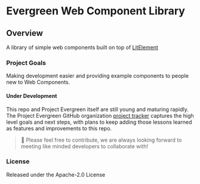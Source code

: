 # Evergreen Web Component Library

## Overview
A library of simple web components built on top of [LitElement](https://github.com/Polymer/lit-element)

### Project Goals
Making development easier and providing example components to people new to Web Components.

#### Under Development
This repo and Project Evergreen itself are still young and maturing rapidly.  The Project Evergreen GitHub organization [project tracker](https://github.com/ProjectEvergreen/project-evergreen/projects) captures the high level goals and next steps, with plans to keep adding those lessons learned as features and improvements to this repo.

> 🙏 Please feel free to contribute, we are always looking forward to meeting like minded developers to collaborate with!

### License

Released under the Apache-2.0 License
